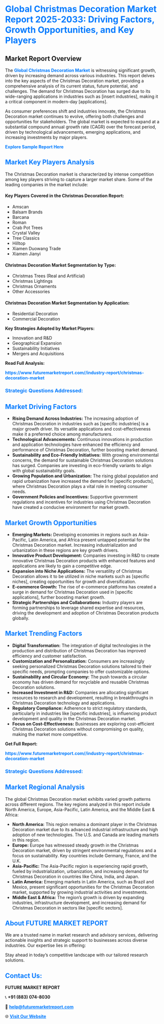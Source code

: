 <h1 style="color: #007BFF;">Global Christmas Decoration Market Report 2025-2033: Driving Factors, Growth Opportunities, and Key Players</h1>

<section id="overview">
<h2>Market Report Overview</h2>
<p>The <a href="https://www.futuremarketreport.com//industry-report/christmas-decoration-market" style="color: #007BFF; text-decoration: none;"><strong>Global Christmas Decoration Market</strong></a> is witnessing significant growth, driven by increasing demand across various industries. This report delves into the key aspects of the Christmas Decoration market, providing a comprehensive analysis of its current status, future potential, and challenges. The demand for Christmas Decoration has surged due to its wide-ranging applications in industries such as [insert industries], making it a critical component in modern-day [applications].</p>
<p>As consumer preferences shift and industries innovate, the Christmas Decoration market continues to evolve, offering both challenges and opportunities for stakeholders. The global market is expected to expand at a substantial compound annual growth rate (CAGR) over the forecast period, driven by technological advancements, emerging applications, and increasing investments by major players.</p>
</section>

<section id="overview">
<p><a href="https://www.futuremarketreport.com//request-sample/reportId=86050" style="color: #007BFF; text-decoration: none;"><strong>Explore Sample Report Here</strong></a></p>
</section>

<section id="key-players">
<h2 style="color: #007BFF;">Market Key Players Analysis</h2>
<p>The Christmas Decoration market is characterized by intense competition among key players striving to capture a larger market share. Some of the leading companies in the market include:</p>
<h4>Key Players Covered in the Christmas Decoration Report:</h4>
<ul><li>Amscan</li><li>Balsam Brands</li><li>Barcana</li><li>Roman</li><li>Crab Pot Trees</li><li>Crystal Valley</li><li>Tree Classics</li><li>Hilltop</li><li>Xiamen Duowang Trade</li><li>Xiamen Jianyi</li></ul>
<h4>Christmas Decoration Market Segmentation by Type:</h4>
<ul><li>Christmas Trees (Real and Artificial)</li><li>Christmas Lightings</li><li>Christmas Ornaments</li><li>Other Accessories</li></ul>

<h4>Christmas Decoration Market Segmentation by Application:</h4>
<ul><li>Residential Decoration</li><li>Commercial Decoration</li></ul>
<p><strong>Key Strategies Adopted by Market Players:</strong></p>
<ul>
<li>Innovation and R&D</li>
<li>Geographical Expansion</li>
<li>Sustainability Initiatives</li>
<li>Mergers and Acquisitions</li>
</ul>
</section>

<section>
<p><strong>Read Full Analysis: </strong></p><a href="https://www.futuremarketreport.com//industry-report/christmas-decoration-market" style="color: #007BFF; text-decoration: none;"><strong>https://www.futuremarketreport.com//industry-report/christmas-decoration-market</strong></a>
<h3 style="color: #007BFF;">Strategic Questions Addressed:</h3>
</section>

<section id="driving-factors">
<h2 style="color: #007BFF;">Market Driving Factors</h2>
<ul>
<li><strong>Rising Demand Across Industries:</strong> The increasing adoption of Christmas Decoration in industries such as [specific industries] is a major growth driver. Its versatile applications and cost-effectiveness make it a preferred choice among manufacturers.</li>
<li><strong>Technological Advancements:</strong> Continuous innovations in production and application technologies have enhanced the efficiency and performance of Christmas Decoration, further boosting market demand.</li>
<li><strong>Sustainability and Eco-Friendly Initiatives:</strong> With growing environmental concerns, the demand for sustainable Christmas Decoration solutions has surged. Companies are investing in eco-friendly variants to align with global sustainability goals.</li>
<li><strong>Growing Population and Urbanization:</strong> The rising global population and rapid urbanization have increased the demand for [specific products], where Christmas Decoration plays a vital role in meeting consumer needs.</li>
<li><strong>Government Policies and Incentives:</strong> Supportive government regulations and incentives for industries using Christmas Decoration have created a conducive environment for market growth.</li>
</ul>
</section>

<section id="growth-opportunities">
<h2 style="color: #007BFF;">Market Growth Opportunities</h2>
<ul>
<li><strong>Emerging Markets:</strong> Developing economies in regions such as Asia-Pacific, Latin America, and Africa present untapped potential for the Christmas Decoration market. Increasing industrialization and urbanization in these regions are key growth drivers.</li>
<li><strong>Innovative Product Development:</strong> Companies investing in R&D to create innovative Christmas Decoration products with enhanced features and applications are likely to gain a competitive edge.</li>
<li><strong>Expansion into Niche Applications:</strong> The versatility of Christmas Decoration allows it to be utilized in niche markets such as [specific niches], creating opportunities for growth and diversification.</li>
<li><strong>E-commerce Growth:</strong> The rise of e-commerce platforms has created a surge in demand for Christmas Decoration used in [specific applications], further boosting market growth.</li>
<li><strong>Strategic Partnerships and Collaborations:</strong> Industry players are forming partnerships to leverage shared expertise and resources, driving the development and adoption of Christmas Decoration products globally.</li>
</ul>
</section>

<section id="trending-factors">
<h2 style="color: #007BFF;">Market Trending Factors</h2>
<ul>
<li><strong>Digital Transformation:</strong> The integration of digital technologies in the production and distribution of Christmas Decoration has improved efficiency and customer satisfaction.</li>
<li><strong>Customization and Personalization:</strong> Consumers are increasingly seeking personalized Christmas Decoration solutions tailored to their specific needs, prompting companies to offer customizable options.</li>
<li><strong>Sustainability and Circular Economy:</strong> The push towards a circular economy has driven demand for recyclable and reusable Christmas Decoration solutions.</li>
<li><strong>Increased Investment in R&D:</strong> Companies are allocating significant resources to research and development, resulting in breakthroughs in Christmas Decoration technology and applications.</li>
<li><strong>Regulatory Compliance:</strong> Adherence to strict regulatory standards, particularly in industries like [specific industries], is influencing product development and quality in the Christmas Decoration market.</li>
<li><strong>Focus on Cost-Effectiveness:</strong> Businesses are exploring cost-efficient Christmas Decoration solutions without compromising on quality, making the market more competitive.</li>
</ul>
</section>

<section>
<p><strong>Get Full Report: </strong></p><a href="https://www.futuremarketreport.com//industry-report/christmas-decoration-market" style="color: #007BFF; text-decoration: none;"><strong>https://www.futuremarketreport.com//industry-report/christmas-decoration-market</strong></a>
<h3 style="color: #007BFF;">Strategic Questions Addressed:</h3>
</section>


<section id="regional-analysis">
<h2 style="color: #007BFF;">Market Regional Analysis</h2>
<p>The global Christmas Decoration market exhibits varied growth patterns across different regions. The key regions analyzed in this report include North America, Europe, Asia-Pacific, Latin America, and the Middle East & Africa:</p>
<ul>
<li><strong>North America:</strong> This region remains a dominant player in the Christmas Decoration market due to its advanced industrial infrastructure and high adoption of new technologies. The U.S. and Canada are leading markets in this region.</li>
<li><strong>Europe:</strong> Europe has witnessed steady growth in the Christmas Decoration market, driven by stringent environmental regulations and a focus on sustainability. Key countries include Germany, France, and the U.K.</li>
<li><strong>Asia-Pacific:</strong> The Asia-Pacific region is experiencing rapid growth, fueled by industrialization, urbanization, and increasing demand for Christmas Decoration in countries like China, India, and Japan.</li>
<li><strong>Latin America:</strong> Emerging markets in Latin America, such as Brazil and Mexico, present significant opportunities for the Christmas Decoration market, supported by growing industrial activities and investments.</li>
<li><strong>Middle East & Africa:</strong> The region’s growth is driven by expanding industries, infrastructure development, and increasing demand for Christmas Decoration in sectors like [specific sectors].</li>
</ul>
</section>

<footer>
<h2 style="color: #007BFF;">About FUTURE MARKET REPORT</h2>
<p>We are a trusted name in market research and advisory services, delivering actionable insights and strategic support to businesses across diverse industries. Our expertise lies in offering:</p>

<p>Stay ahead in today’s competitive landscape with our tailored research solutions.</p>

<h2 style="color: #007BFF;">Contact Us:</h2>
<p><strong>FUTURE MARKET REPORT</strong></p>
<p>📞 <strong>+91 (883) 074-8030</strong></p>
<p>📧 <strong><a href="mailto:help@futuremarketreport.com" style="color: #007BFF;">help@futuremarketreport.com</a></strong></p>
<p>🌐 <strong><a href="https://www.futuremarketreport.com/" style="color: #007BFF;">Visit Our Website</a></strong></p>
</footer>